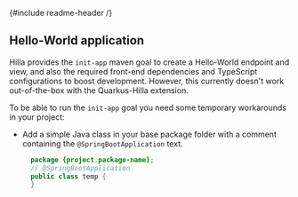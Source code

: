{#include readme-header /}

## Hello-World application

Hilla provides the `init-app` maven goal to create a Hello-World endpoint and view, and also the required front-end
dependencies and TypeScript configurations to boost development.
However, this currently doesn't work out-of-the-box with the Quarkus-Hilla extension.

To be able to run the `init-app` goal you need some temporary workarounds in your project:

- Add a simple Java class in your base package folder with a comment containing the `@SpringBootApplication` text.
  ```java
    package {project.package-name};
    // @SpringBootApplication
    public class temp {
    }
   ```